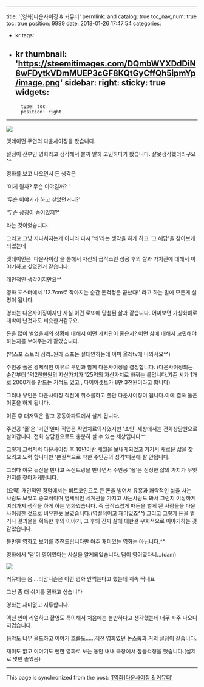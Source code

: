 
---
title: '[영화]다운사이징 & 커뮤터'
permlink: and
catalog: true
toc_nav_num: true
toc: true
position: 9999
date: 2018-01-26 17:47:54
categories:
- kr
tags:
- kr
thumbnail: 'https://steemitimages.com/DQmbWYXDdDiN8wFDytkVDmMUEP3cGF8KQtGyCffQh5ipmYp/image.png'
sidebar:
    right:
        sticky: true
widgets:
    -
        type: toc
        position: right
---


![](https://steemitimages.com/DQmbWYXDdDiN8wFDytkVDmMUEP3cGF8KQtGyCffQh5ipmYp/image.png)

맷데이먼 주연의 다운사이징을 봤습니다.

설정이 전부인 영화라고 생각해서 볼까 말까 고민하다가 봤습니다. 잘못생각했더라구요^^

영화를 보고 나오면서 든 생각은 

'이게 뭘까? 무슨 이야길까? ' 

'무슨 이야기가 하고 싶었던거니?'

'무슨 상징이 숨어있지?'

라는 것이었습니다.

그리고 그냥 지나쳐지는게 아니라 다시 '왜'라는 생각을 하게 하고 '그 해답'을 찾아보게 되었는데

맷데이먼은 '다운사이징'을 통해서 자신의 급작스런 성공 후의 삶과 가치관에 대해서 이야기하고 싶었던거 같습니다.

개인적인 생각이지만요^^

영화 포스터에서 '12.7cm로 작아지는 순간 돈걱정은 끝났다!' 라고 하는 말에 모든게 설명이 됩니다.

영화는 다운사이징이지만 사실 이건 로또에 당첨된 삶과 같습니다. 어찌보면 가상화폐로 대박이 난것과도 비슷한거같구요.

돈을 많이 벌었을때의 상황에 대해서 어떤 가치관이 좋은지? 어떤 삶에 대해서 고민해야하는지를 보여주는거 같았습니다.

(약스포 스토리 정리..원래 스포는 절대안하는데 이미 올레tv에 나와서요^^)

주인공 폴은 경제적인 이유로 부인과 함께 다운사이징을 결정합니다.
(다운사이징되는 순간부터 1억2천만원의 자산가치가 125억의 자산가치로 바뀌는 룰입니다.기존 시가 1개로 2000개를 만드는 기적도 있고 , 다이아셋트가 8만 3천원이라고 합니다)

그러나 부인은 다운사이징 직전에 취소를하고 폴만 다운사이징이 됩니다.이에 결국 둘은 이혼을 하게 됩니다.

이혼 후 대저택은 팔고 공동아파트에서 살게 됩니다.

주인공 '폴'은 '거인'일때 직업은 작업치료의사였지만 '소인' 세상에서는 전화상담원으로 살아갑니다. 전화 상담원으로도 충분히 살 수 있는 세상입니다^^

그렇게 그럭저럭 다운사이징 후 10년이란 세월을 보내게되었고 거기서 새로운 삶을 찾으려고 노력 합니다만 '본질적으로 착한 주인공의 성격'때문에 잘 안됩니다.

그러다 이웃 듀산을 만나고 녹산트랑을 만나면서 주인공 '폴'은 진정한 삶의 가치가 무엇인지를 찾아가게됩니다.

(요약)
개인적인 경험에서는 비트코인으로 큰 돈을 벌어서  유흥과 쾌락적인 삶을 사는 사람도 보았고 종교적이며 염세적인 세계관을 가지고 사는사람도 봐서 그런지 이상하게 여러가지 생각을 하게 하는 영화였습니다. 즉 급작스럽게 때돈을 벌게 된 사람들을 다운사이징한 것으로 비유한듯 보였습니다.(역설적이고 재미있죠^^) 그리고 그렇게 돈을 벌거나 결과물을 획득한 후의 이야기, 그 후의 진짜 삶에 대한걸 우회적으로 이야기하는 것 같았습니다. 

볼만한 영화고 보기를 추천드립니다만 아주 재미있는 영화는 아닙니다.^^
 
영화에서 '댐'이 영어였다는 사실을 알게되었습니다. 댐이 영어였다니...(dam)


![](https://steemitimages.com/DQmVSrv4nz34473kQ4ZTscPAA8z9jhJmkJ1agVEuWaTspsS/image.png)

커뮤터는 음....리암니슨은 이런 영화 안찍는다고 했는데 계속 찍네요

그냥 좀 더 쉬기를 권하고 싶습니다

영화는 재미없고 지루합니다.

액션 씬이 리얼하고 촬영도 특이해서 처음에는 볼만하다고 생각했는데 너무 자주 나오니 지겹습니다.

음악도 너무 올드하고 이야기 흐름도......직전 영화였던 논스톱과 거의 설정이 같습니다.

재미도 없고 이야기도 뻔한 영화로 보는 동안 내내 극장에서 잠들걱정을 했습니다.(실제로 몇번 졸았음)

- - -

This page is synchronized from the post: ['[영화]다운사이징 & 커뮤터'](https://steemit.com/@virus707/and)
